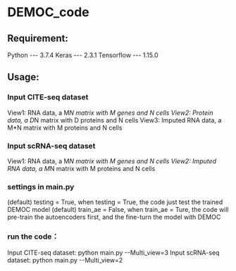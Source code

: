# DEMOC_code
## Requirement:

Python --- 3.7.4
Keras --- 2.3.1
Tensorflow --- 1.15.0

## Usage:

### Input CITE-seq dataset
   View1: RNA data, a M*N matrix with M genes and N cells
   View2: Protein data, a D*N matrix with D proteins and N cells
   View3: Imputed RNA data, a M*N matrix with M proteins and N cells

### Input scRNA-seq dataset
   View1: RNA data, a M*N matrix with M genes and N cells
   View2: Imputed RNA data, a M*N matrix with M proteins and N cells

### settings in main.py
  (default) testing = True, when testing = True, the code just test the trained DEMOC model
  (default) train_ae = False, when train_ae = Ture, the code will pre-train the autoencoders first, and the fine-turn the model with DEMOC

### run the code：
  Input CITE-seq dataset: python main.py --Multi_view=3
  Input scRNA-seq dataset: python main.py --Multi_view=2
